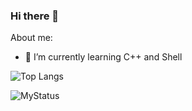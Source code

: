 ### Hi there 👋

About me:

- 🌱 I’m currently learning C++ and Shell  

![Top Langs](https://github-readme-stats.vercel.app/api/top-langs/?username=SachinC-dev&theme=onedark)

![MyStatus](https://github-readme-stats.vercel.app/api/top-langs/?username=SachinC-dev&theme=onedark)
